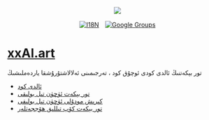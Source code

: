 <p align="center"><a href="https://wac.tax"><img src="https://cdn.jsdelivr.net/gh/wactax/img/logo.svg"/></a></p><p align="center"><a href="https://github.com/wactax/wac.tax/blob/main/doc/README.md#readme"><img alt="I18N" src="https://cdn.jsdelivr.net/gh/wactax/img/t.svg"/></a>　<a href="https://groups.google.com/u/2/g/wactax"><img alt="Google Groups" src="https://cdn.jsdelivr.net/gh/wactax/img/g-groups.svg"/></a></p>

# [xxAI.art](https://xxAI.art)

تور بېكەتنىڭ ئالدى كودى ئوچۇق كود ، تەرجىمىنى ئەلالاشتۇرۇشقا ياردەملىشىڭ

* [ئالدى كود](https://github.com/xxai-art/web)
* [تور بېكەت ئۈچۈن تىل بولىقى](https://github.com/xxai-art/web/tree/main/i18n)
* [كىرىش مودۇلى ئۈچۈن تىل بولىقى](https://github.com/wacpkg/user/tree/main/ui.i18n)
* [تور بېكەت كۆپ تىللىق ھۆججەتلەر](https://github.com/xxai-doc)
